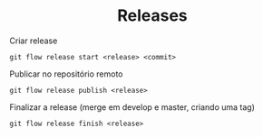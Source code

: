 <h1 align="center">Releases</h1>

Criar release

```
git flow release start <release> <commit>
```
Publicar no repositório remoto

```
git flow release publish <release>
```
Finalizar a release (merge em develop e master, criando uma tag)

```
git flow release finish <release>
```
